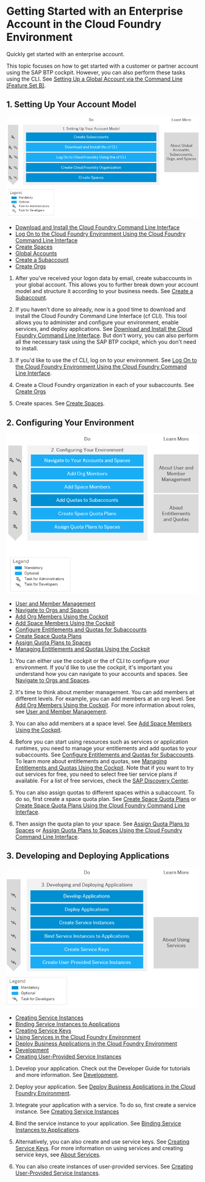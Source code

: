 <!-- loio56440ab2380041e092c29baf2893ef97 -->

# Getting Started with an Enterprise Account in the Cloud Foundry Environment

Quickly get started with an enterprise account.

This topic focuses on how to get started with a customer or partner account using the SAP BTP cockpit. However, you can also perform these tasks using the CLI. See [Setting Up a Global Account via the Command Line \[Feature Set B\]](setting-up-a-global-account-via-the-command-line-feature-set-b-accd5b2.md).



<a name="loio56440ab2380041e092c29baf2893ef97__section_sjn_c1q_ybb"/>

## 1. Setting Up Your Account Model

![](images/Image_Map_NoTrial_2-Setting_Up_Your_Account_Model_94bc372.png)

-   [Download and Install the Cloud Foundry Command Line Interface](../50-administration-and-ops/download-and-install-the-cloud-foundry-command-line-interface-4ef907a.md)
-   [Log On to the Cloud Foundry Environment Using the Cloud Foundry Command Line Interface](../50-administration-and-ops/log-on-to-the-cloud-foundry-environment-using-the-cloud-foundry-command-line-interface-7a37d66.md)
-   [Create Spaces](../50-administration-and-ops/create-spaces-2f6ed22.md)
-   [Global Accounts](../10-concepts/account-model-8ed4a70.md#loioc165d95ee700407eb181770901caec94)
-   [Create a Subaccount](../50-administration-and-ops/create-a-subaccount-05280a1.md)
-   [Create Orgs](../50-administration-and-ops/create-orgs-a9b1f54.md)

1.  After you've received your logon data by email, create subaccounts in your global account. This allows you to further break down your account model and structure it according to your business needs. See [Create a Subaccount](../50-administration-and-ops/create-a-subaccount-05280a1.md).

2.  If you haven't done so already, now is a good time to download and install the Cloud Foundry Command Line Interface \(cf CLI\). This tool allows you to administer and configure your environment, enable services, and deploy applications. See [Download and Install the Cloud Foundry Command Line Interface](../50-administration-and-ops/download-and-install-the-cloud-foundry-command-line-interface-4ef907a.md). But don't worry, you can also perform all the necessary task using the SAP BTP cockpit, which you don't need to install.
3.  If you'd like to use the cf CLI, log on to your environment. See [Log On to the Cloud Foundry Environment Using the Cloud Foundry Command Line Interface](../50-administration-and-ops/log-on-to-the-cloud-foundry-environment-using-the-cloud-foundry-command-line-interface-7a37d66.md).
4.  Create a Cloud Foundry organization in each of your subaccounts. See [Create Orgs](../50-administration-and-ops/create-orgs-a9b1f54.md)
5.  Create spaces. See [Create Spaces](../50-administration-and-ops/create-spaces-2f6ed22.md).



<a name="loio56440ab2380041e092c29baf2893ef97__section_qr5_wwk_wbb"/>

## 2. Configuring Your Environment

![](images/Image_Map_NoTrial_3-Configuring_Your_Account_Environment_20bf413.png)

-   [User and Member Management](../10-concepts/user-and-member-management-cc1c676.md)
-   [Navigate to Orgs and Spaces](../50-administration-and-ops/navigate-to-orgs-and-spaces-5bf8735.md)
-   [Add Org Members Using the Cockpit](../50-administration-and-ops/add-org-members-using-the-cockpit-a4eeaf1.md)
-   [Add Space Members Using the Cockpit](../50-administration-and-ops/add-space-members-using-the-cockpit-81d0b4d.md)
-   [Configure Entitlements and Quotas for Subaccounts](../50-administration-and-ops/configure-entitlements-and-quotas-for-subaccounts-5ba357b.md)
-   [Create Space Quota Plans](../50-administration-and-ops/create-space-quota-plans-b13c4a2.md)
-   [Assign Quota Plans to Spaces](../50-administration-and-ops/assign-quota-plans-to-spaces-13028c4.md)
-   [Managing Entitlements and Quotas Using the Cockpit](../50-administration-and-ops/managing-entitlements-and-quotas-using-the-cockpit-c824874.md)

1.  You can either use the cockpit or the cf CLI to configure your environment. If you'd like to use the cockpit, it's important you understand how you can navigate to your accounts and spaces. See [Navigate to Orgs and Spaces](../50-administration-and-ops/navigate-to-orgs-and-spaces-5bf8735.md).

2.  It's time to think about member management. You can add members at different levels. For example, you can add members at an org level. See [Add Org Members Using the Cockpit](../50-administration-and-ops/add-org-members-using-the-cockpit-a4eeaf1.md). For more information about roles, see [User and Member Management](../10-concepts/user-and-member-management-cc1c676.md).

3.  You can also add members at a space level. See [Add Space Members Using the Cockpit](../50-administration-and-ops/add-space-members-using-the-cockpit-81d0b4d.md).

4.  Before you can start using resources such as services or application runtimes, you need to manage your entitlements and add quotas to your subaccounts. See [Configure Entitlements and Quotas for Subaccounts](../50-administration-and-ops/configure-entitlements-and-quotas-for-subaccounts-5ba357b.md). To learn more about entitlements and quotas, see [Managing Entitlements and Quotas Using the Cockpit](../50-administration-and-ops/managing-entitlements-and-quotas-using-the-cockpit-c824874.md). Note that if you want to try out services for free, you need to select free tier service plans if available. For a list of free services, check the [SAP Discovery Center](https://discovery-center.cloud.sap/viewServices/?category=freetierservices&provider=all&regions=all).
5.  You can also assign quotas to different spaces within a subaccount. To do so, first create a space quota plan. See [Create Space Quota Plans](../50-administration-and-ops/create-space-quota-plans-b13c4a2.md) or [Create Space Quota Plans Using the Cloud Foundry Command Line Interface](../50-administration-and-ops/create-space-quota-plans-using-the-cloud-foundry-command-line-interface-504fde9.md).
6.  Then assign the quota plan to your space. See [Assign Quota Plans to Spaces](../50-administration-and-ops/assign-quota-plans-to-spaces-13028c4.md) or [Assign Quota Plans to Spaces Using the Cloud Foundry Command Line Interface](../50-administration-and-ops/assign-quota-plans-to-spaces-using-the-cloud-foundry-command-line-interface-d1e4203.md).



<a name="loio56440ab2380041e092c29baf2893ef97__section_w1d_txk_wbb"/>

## 3. Developing and Deploying Applications

![](images/Image_Map_NoTrial_4-Developing_and_Deploying_Applications_Using_Services_049175a.png)

-   [Creating Service Instances](../30-development/creating-service-instances-8221b74.md)
-   [Binding Service Instances to Applications](../30-development/binding-service-instances-to-applications-e98280a.md)
-   [Creating Service Keys](../30-development/creating-service-keys-4514a14.md)
-   [Using Services in the Cloud Foundry Environment](../30-development/using-services-in-the-cloud-foundry-environment-f22029f.md)
-   [Deploy Business Applications in the Cloud Foundry Environment](../30-development/deploy-business-applications-in-the-cloud-foundry-environment-4946ea5.md)
-   [Development](../30-development/development-c2fec62.md)
-   [Creating User-Provided Service Instances](../30-development/creating-user-provided-service-instances-a44355e.md)

1.  Develop your application. Check out the Developer Guide for tutorials and more information. See [Development](../30-development/development-c2fec62.md).

2.  Deploy your application. See [Deploy Business Applications in the Cloud Foundry Environment](../30-development/deploy-business-applications-in-the-cloud-foundry-environment-4946ea5.md).
3.  Integrate your application with a service. To do so, first create a service instance. See [Creating Service Instances](../30-development/creating-service-instances-8221b74.md)

4.  Bind the service instance to your application. See [Binding Service Instances to Applications](../30-development/binding-service-instances-to-applications-e98280a.md).
5.  Alternatively, you can also create and use service keys. See [Creating Service Keys](../30-development/creating-service-keys-4514a14.md). For more information on using services and creating service keys, see [About Services](../30-development/about-services-d1d0fc8.md).
6.  You can also create instances of user-provided services. See [Creating User-Provided Service Instances](../30-development/creating-user-provided-service-instances-a44355e.md).

